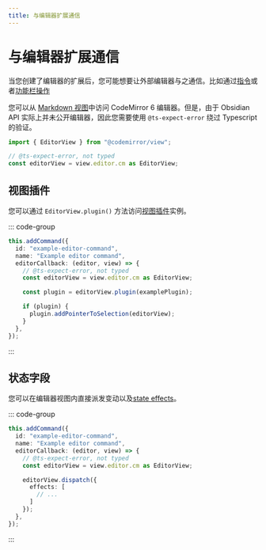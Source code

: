```yaml
---
title: 与编辑器扩展通信
---
```

<!--
 * @Author: luhaifeng666 youzui@hotmail.com
 * @Date: 2022-08-07 11:00:59
 * @LastEditors: luhaifeng666
 * @LastEditTime: 2023-01-18 13:46:37
 * @Description: 
-->
# 与编辑器扩展通信

当您创建了编辑器的扩展后，您可能想要让外部编辑器与之通信。比如通过[指令](../../user-interface/commands.md)或者[功能栏操作](../../user-interface/ribbon-actions.md)

您可以从 [Markdown 视图](../../reference/typescript/classes/MarkdownView.md)中访问 CodeMirror 6 编辑器。但是，由于 Obsidian API 实际上并未公开编辑器，因此您需要使用 `@ts-expect-error` 绕过 Typescript 的验证。

```ts
import { EditorView } from "@codemirror/view";

// @ts-expect-error, not typed
const editorView = view.editor.cm as EditorView;
```

## 视图插件

您可以通过 `EditorView.plugin()` 方法访问[视图插件](view-plugins.md)实例。

::: code-group

```ts {8-12} [main.ts]
this.addCommand({
  id: "example-editor-command",
  name: "Example editor command",
  editorCallback: (editor, view) => {
    // @ts-expect-error, not typed
    const editorView = view.editor.cm as EditorView;

    const plugin = editorView.plugin(examplePlugin);

    if (plugin) {
      plugin.addPointerToSelection(editorView);
    }
  },
});
```

:::

## 状态字段

您可以在编辑器视图内直接派发变动以及[state effects](state-fields.md#dispatching-state-effects)。

::: code-group

```ts {8-12} [main.ts]
this.addCommand({
  id: "example-editor-command",
  name: "Example editor command",
  editorCallback: (editor, view) => {
    // @ts-expect-error, not typed
    const editorView = view.editor.cm as EditorView;

    editorView.dispatch({
      effects: [
        // ...
      ]
    });
  },
});
```

:::
